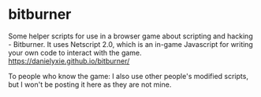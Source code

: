 # bitburner

Some helper scripts for use in a browser game about scripting and hacking - Bitburner. 
It uses Netscript 2.0, which is an in-game Javascript for writing your own code to interact with the game.
https://danielyxie.github.io/bitburner/

To people who know the game:
I also use other people's modified scripts, but I won't be posting it here as they are not mine.
